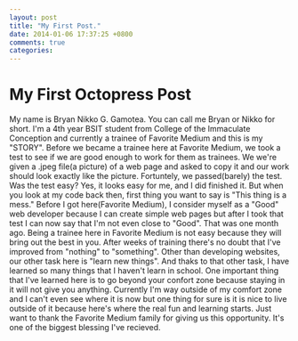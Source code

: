 ```yaml
---
layout: post
title: "My First Post."
date: 2014-01-06 17:37:25 +0800
comments: true
categories: 
---
```

<body>
	<h1>My First Octopress Post</h1>
	<p>My name is Bryan Nikko G. Gamotea. You can call me Bryan or Nikko for short. I'm a 4th year BSIT student from College of the Immaculate Conception and currently a trainee of Favorite Medium and this is my "STORY". Before we became a trainee here at Favorite Medium, we took a test to see if we are good enough to work for them as trainees. We we're given a .jpeg file(a picture) of a web page and asked to copy it and our work should look exactly like the picture. Fortuntely, we passed(barely) the test. Was the test easy? Yes, it looks easy for me, and I did finished it. But when you look at my code back then, first thing you want to say is "This thing is a mess." Before I got here(Favorite Medium), I consider myself as a "Good" web developer because I can create simple web pages but after I took that test I can now say that I'm not even close to "Good". That was one month ago. Being a trainee here in Favorite Medium is not easy because they will bring out the best in you. After weeks of training there's no doubt that I've improved from "nothing" to "something". Other than developing websites, our other task here is "learn new things". And thaks to that other task, I have learned so many things that I haven't learn in school. One important thing that I've learned here is to go beyond your confort zone because staying in it will not give you anything. Currently I'm way outside of my comfort zone and I can't even see where it is now but one thing for sure is it is nice to live outside of it because here's where the real fun and learning starts. Just want to thank the Favorite Medium family for giving us this opportunity. It's one of the biggest blessing I've recieved.</p>
</body>